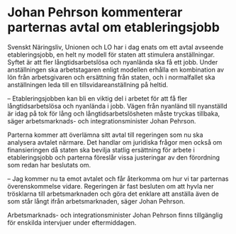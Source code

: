 # Johan Pehrson kommenterar parternas avtal om etableringsjobb

Svenskt Näringsliv, Unionen och LO har i dag enats om ett avtal avseende etableringsjobb, en helt ny modell för staten att stimulera anställningar. Syftet är att fler långtidsarbetslösa och nyanlända ska få ett jobb. Under anställningen ska arbetstagaren enligt modellen erhålla en kombination av lön från arbetsgivaren och ersättning från staten, och i normalfallet ska anställningen leda till en tillsvidareanställning på heltid.

– Etableringsjobben kan bli en viktig del i arbetet för att få fler långtidsarbetslösa och nyanlända i jobb. Vägen från nyanländ till nyanställd är idag på tok för lång och långtidsarbetslösheten måste tryckas tillbaka, säger arbetsmarknads- och integrationsminister Johan Pehrson.

Parterna kommer att överlämna sitt avtal till regeringen som nu ska analysera avtalet närmare. Det handlar om juridiska frågor men också om finansieringen då staten ska bevilja statlig ersättning för arbete i etableringsjobb och parterna föreslår vissa justeringar av den förordning som redan har beslutats om.

– Jag kommer nu ta emot avtalet och får återkomma om hur vi tar parternas överenskommelse vidare. Regeringen är fast besluten om att hyvla ner trösklarna till arbetsmarknaden och göra det enklare att anställa även de som står långt ifrån arbetsmarknaden, säger Johan Pehrson.

Arbetsmarknads- och integrationsminister Johan Pehrson finns tillgänglig för enskilda intervjuer under eftermiddagen.
